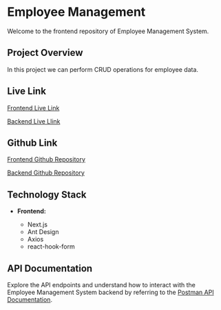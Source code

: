 # Employee Management

Welcome to the frontend repository of Employee Management System.

## Project Overview

In this project we can perform CRUD operations for employee data.

## Live Link

[Frontend Live Link](https://employees-management-theta.vercel.app/)

[Backend Live Llink](https://hrm-backend-seven.vercel.app/)

## Github Link

[Frontend Github Repository](https://github.com/JOY-JB/asif-inc-frontend)

[Backend Github Repository](https://github.com/JOY-JB/asif-inc-backend)

## Technology Stack

- **Frontend:**

  - Next.js
  - Ant Design
  - Axios
  - react-hook-form

## API Documentation

Explore the API endpoints and understand how to interact with the Employee Management System backend by referring to the [Postman API Documentation](https://documenter.getpostman.com/view/24132938/2s9YyqiNAL).
